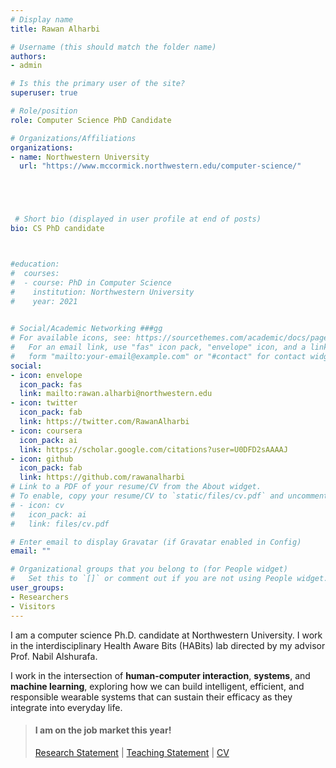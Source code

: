 ```yaml
---
# Display name
title: Rawan Alharbi

# Username (this should match the folder name)
authors:
- admin

# Is this the primary user of the site?
superuser: true

# Role/position
role: Computer Science PhD Candidate

# Organizations/Affiliations
organizations:
- name: Northwestern University
  url: "https://www.mccormick.northwestern.edu/computer-science/"





 # Short bio (displayed in user profile at end of posts)
bio: CS PhD candidate



#education:
#  courses:
#  - course: PhD in Computer Science
#    institution: Northwestern University
#    year: 2021
   

# Social/Academic Networking ###gg
# For available icons, see: https://sourcethemes.com/academic/docs/page-builder/#icons
#   For an email link, use "fas" icon pack, "envelope" icon, and a link in the
#   form "mailto:your-email@example.com" or "#contact" for contact widget.
social:
- icon: envelope
  icon_pack: fas
  link: mailto:rawan.alharbi@northwestern.edu
- icon: twitter
  icon_pack: fab
  link: https://twitter.com/RawanAlharbi
- icon: coursera
  icon_pack: ai
  link: https://scholar.google.com/citations?user=U0DFD2sAAAAJ
- icon: github
  icon_pack: fab
  link: https://github.com/rawanalharbi
# Link to a PDF of your resume/CV from the About widget.
# To enable, copy your resume/CV to `static/files/cv.pdf` and uncomment the lines below.
# - icon: cv
#   icon_pack: ai
#   link: files/cv.pdf

# Enter email to display Gravatar (if Gravatar enabled in Config)
email: ""

# Organizational groups that you belong to (for People widget)
#   Set this to `[]` or comment out if you are not using People widget.
user_groups:
- Researchers
- Visitors
---
```


I am a computer science Ph.D. candidate at Northwestern University. I work in the interdisciplinary Health Aware Bits (HABits) lab directed by my advisor Prof. Nabil Alshurafa.

 I work in the intersection of **human-computer interaction**, **systems**, and **machine learning**, exploring how we can build intelligent, efficient, and responsible wearable systems that can sustain their efficacy as they integrate into everyday life.

> #### I am on the job market this year!
> [Research Statement](files/Research_Rawan.pdf) | [Teaching Statement](files/Teaching_Rawan.pdf) |  [CV](files/CV_Rawan.pdf)


<!---
<h1>News</h1>
<div>
<span class="newsdate">12|2021  </span> Paper on practical RGB-Thermal wearable got accepted to **IEEE PerCom 2022**
<br>
<span class="newsdate">07|2021  </span> Paper on Low-Power Omni Thermal Sensing got accepted to **ACM ISWC/UbiComp 2021**
<br>
<span class="newsdate">06|2021  </span> Received the Peter and Adrienne Barris  **Outstanding Teaching Award**
<br>
<span class="newsdate">01|2021  </span> Teaching COMP_SCI 397/497 **(mHealth)** this winter
<br>
<span class="newsdate">10|2020  </span> Selected for the 2020 <b> Rising Stars in EECS </b> at UC Berkley
<br>
<span class="newsdate">10|2020  </span> Defended my proposal
<br>
<span class="newsdate">10|2020  </span> Became a PhD candidate
<br>
<span class="newsdate">10|2020  </span> In signapoor presenting my paper 
<br>
<span class="newsdate">10|2020  </span> to mask 
<br>

{{< spoiler text="More news" >}}
You found me!
{{< /spoiler >}}

</div>
-->

